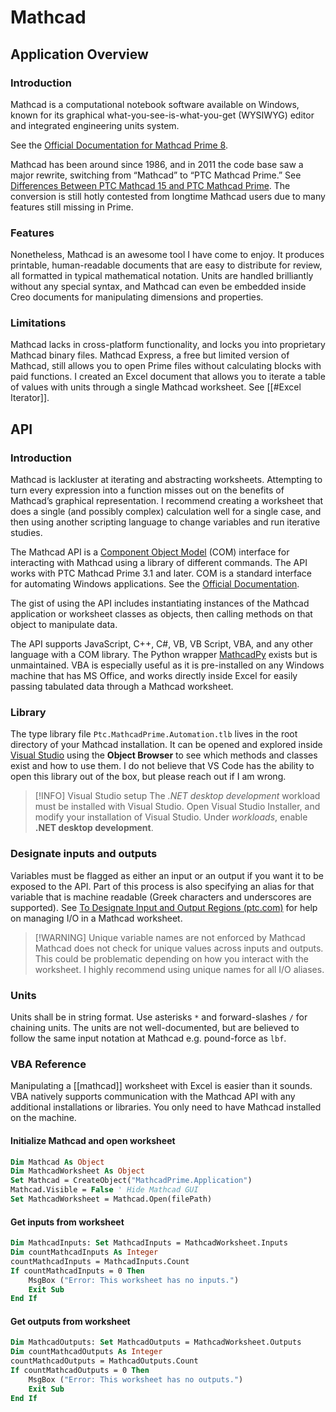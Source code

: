 # Mathcad
## Application Overview
### Introduction
Mathcad is a computational notebook software available on Windows, known for its graphical what-you-see-is-what-you-get (WYSIWYG) editor and integrated engineering units system.

See the [Official Documentation for Mathcad Prime 8](https://support.ptc.com/help/mathcad/r8.0/en/index.html).

Mathcad has been around since 1986, and in 2011 the code base saw a major rewrite, switching from “Mathcad” to “PTC Mathcad Prime.” See [Differences Between PTC Mathcad 15 and PTC Mathcad Prime](https://support.ptc.com/help/wnc/r12.0.0.0/en/index.html#page/Windchill_Help_Center/WWGMMathcadUseMathcadPrime.html). The conversion is still hotly contested from longtime Mathcad users due to many features still missing in Prime.

### Features
Nonetheless, Mathcad is an awesome tool I have come to enjoy. It produces printable, human-readable documents that are easy to distribute for review, all formatted in typical mathematical notation. Units are handled brilliantly without any special syntax, and Mathcad can even be embedded inside Creo documents for manipulating dimensions and properties. 

### Limitations
Mathcad lacks in cross-platform functionality, and locks you into proprietary Mathcad binary files. Mathcad Express, a free but limited version of Mathcad, still allows you to open Prime files without calculating blocks with paid functions. I created an Excel document that allows you to iterate a table of values with units through a single Mathcad worksheet. See [[#Excel Iterator]].

## API
### Introduction
Mathcad is lackluster at iterating and abstracting worksheets. Attempting to turn every expression into a function misses out on the benefits of Mathcad’s graphical representation. I recommend creating a worksheet that does a single (and possibly complex) calculation well for a single case, and then using another scripting language to change variables and run iterative studies.

The Mathcad API is a [Component Object Model](https://support.ptc.com/help/mathcad/r7.0/en/index.html#page/PTC_Mathcad_Help%2Fcomponent_object_model.html%23) (COM) interface for interacting with Mathcad using a library of different commands. The API works with PTC Mathcad Prime 3.1 and later. COM is a standard interface for automating Windows applications. See the [Official Documentation](https://support.ptc.com/help/mathcad/r8.0/en/index.html#page/PTC_Mathcad_Help/API/mathcad_and_automation_api.html#).

The gist of using the API includes instantiating instances of the Mathcad application or worksheet classes as objects, then calling methods on that object to manipulate data. 

The API supports JavaScript, C++, C#, VB, VB Script, VBA, and any other language with a COM library. The Python wrapper [MathcadPy](https://pypi.org/project/MathcadPy/) exists but is unmaintained. VBA is especially useful as it is pre-installed on any Windows machine that has MS Office, and works directly inside Excel for easily passing tabulated data through a Mathcad worksheet. 

### Library
The type library file `Ptc.MathcadPrime.Automation.tlb` lives in the root directory of your Mathcad installation. It can be opened and explored inside [Visual Studio]([https://visualstudio.microsoft.com](https://visualstudio.microsoft.com/)) using the **Object Browser** to see which methods and classes exist and how to use them. I do not believe that VS Code has the ability to open this library out of the box, but please reach out if I am wrong. 

> [!INFO] Visual Studio setup
> The *.NET desktop development* workload must be installed with Visual Studio. Open Visual Studio Installer, and modify your installation of Visual Studio. Under *workloads*, enable **.NET desktop development**.

### Designate inputs and outputs
Variables must be flagged as either an input or an output if you want it to be exposed to the API. Part of this process is also specifying an alias for that variable that is machine readable (Greek characters and underscores are supported). See [To Designate Input and Output Regions (ptc.com)](https://support.ptc.com/help/mathcad/r7.0/en/index.html#page/PTC_Mathcad_Help%2Fto_designate_input_and_output_regions.html%23) for help on managing I/O in a Mathcad worksheet.

> [!WARNING] Unique variable names are not enforced by Mathcad
> Mathcad does not check for unique values across inputs and outputs. This could be problematic depending on how you interact with the worksheet. I highly recommend using unique names for all I/O aliases.

### Units
Units shall be in string format. Use asterisks `*` and forward-slashes `/` for chaining units. The units are not well-documented, but are believed to follow the same input notation at Mathcad e.g. pound-force as `lbf`.

### VBA Reference
Manipulating a [[mathcad]] worksheet with Excel is easier than it sounds. VBA natively supports communication with the Mathcad API with any additional installations or libraries. You only need to have Mathcad installed on the machine. 

#### Initialize Mathcad and open worksheet
```vb
Dim Mathcad As Object
Dim MathcadWorksheet As Object
Set Mathcad = CreateObject("MathcadPrime.Application")
Mathcad.Visible = False ' Hide Mathcad GUI
Set MathcadWorksheet = Mathcad.Open(filePath)
```

#### Get inputs from worksheet
```vb
Dim MathcadInputs: Set MathcadInputs = MathcadWorksheet.Inputs
Dim countMathcadInputs As Integer
countMathcadInputs = MathcadInputs.Count
If countMathcadInputs = 0 Then
	MsgBox ("Error: This worksheet has no inputs.")
	Exit Sub
End If
```

#### Get outputs from worksheet
```vb
Dim MathcadOutputs: Set MathcadOutputs = MathcadWorksheet.Outputs
Dim countMathcadOutputs As Integer
countMathcadOutputs = MathcadOutputs.Count
If countMathcadOutputs = 0 Then
	MsgBox ("Error: This worksheet has no outputs.")
	Exit Sub
End If
```